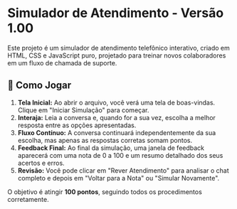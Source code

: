 # Simulador de Atendimento - Versão 1.00

Este projeto é um simulador de atendimento telefônico interativo, criado em HTML, CSS e JavaScript puro, projetado para treinar novos colaboradores em um fluxo de chamada de suporte.

## 🚀 Como Jogar

1.  **Tela Inicial:** Ao abrir o arquivo, você verá uma tela de boas-vindas. Clique em "Iniciar Simulação" para começar.
2.  **Interaja:** Leia a conversa e, quando for a sua vez, escolha a melhor resposta entre as opções apresentadas.
3.  **Fluxo Contínuo:** A conversa continuará independentemente da sua escolha, mas apenas as respostas corretas somam pontos.
4.  **Feedback Final:** Ao final da simulação, uma janela de feedback aparecerá com uma nota de 0 a 100 e um resumo detalhado dos seus acertos e erros.
5.  **Revisão:** Você pode clicar em "Rever Atendimento" para analisar o chat completo e depois em "Voltar para a Nota" ou "Simular Novamente".

O objetivo é atingir **100 pontos**, seguindo todos os procedimentos corretamente.
